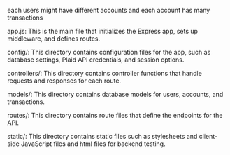 each users might have different accounts
and each account has many transactions

app.js: This is the main file that initializes the Express app, sets up middleware, and defines routes.

config/: This directory contains configuration files for the app, such as database settings, Plaid API credentials, and session options.

controllers/: This directory contains controller functions that handle requests and responses for each route.

models/: This directory contains database models for users, accounts, and transactions.

routes/: This directory contains route files that define the endpoints for the API.

static/: This directory contains static files such as stylesheets and client-side JavaScript files and html files for backend testing.
